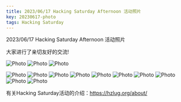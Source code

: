 ```yaml
---
title: 2023/06/17 Hacking Saturday Afternoon 活动照片
key: 20230617-photo
tags: Hacking Saturday
---
```

2023/06/17 Hacking Saturday Afternoon 活动照片

大家进行了亲切友好的交流!

![Photo](https://github.com/hzlug/res2023/blob/main/q2/IMG_3008.jpeg?raw=true)
![Photo](https://github.com/hzlug/res2023/blob/main/q2/IMG_2999.jpeg?raw=true)
![Photo](https://github.com/hzlug/res2023/blob/main/q2/IMG_2997.jpeg?raw=true)

![Photo](https://github.com/hzlug/res2023/blob/main/q2/IMG_2987.jpeg?raw=true)
![Photo](https://github.com/hzlug/res2023/blob/main/q2/IMG_2990.jpeg?raw=true)
![Photo](https://github.com/hzlug/res2023/blob/main/q2/IMG_2993.jpeg?raw=true)
![Photo](https://github.com/hzlug/res2023/blob/main/q2/IMG_2994.jpeg?raw=true)
![Photo](https://github.com/hzlug/res2023/blob/main/q2/IMG_2995.jpeg?raw=true)
![Photo](https://github.com/hzlug/res2023/blob/main/q2/IMG_2998.jpeg?raw=true)
![Photo](https://github.com/hzlug/res2023/blob/main/q2/IMG_3001.jpeg?raw=true)
![Photo](https://github.com/hzlug/res2023/blob/main/q2/IMG_3002.jpeg?raw=true)
![Photo](https://github.com/hzlug/res2023/blob/main/q2/IMG_3003.jpeg?raw=true)
![Photo](https://github.com/hzlug/res2023/blob/main/q2/IMG_3006.jpeg?raw=true)

有关Hacking Saturday活动的介绍：<https://hzlug.org/about/>
